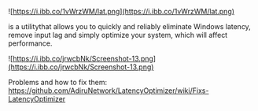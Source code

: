 

![https://i.ibb.co/1vWrzWM/lat.png](https://i.ibb.co/1vWrzWM/lat.png)

is a utilitythat allows you to quickly and reliably eliminate Windows latency, remove input lag and simply optimize your system, which will affect performance.

![https://i.ibb.co/jrwcbNk/Screenshot-13.png](https://i.ibb.co/jrwcbNk/Screenshot-13.png)

Problems and how to fix them:
https://github.com/AdiruNetwork/LatencyOptimizer/wiki/Fixs-LatencyOptimizer

